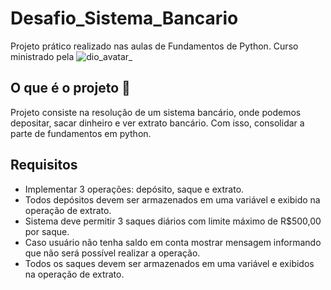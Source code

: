 
# Desafio_Sistema_Bancario
Projeto prático realizado nas aulas de Fundamentos de Python. Curso ministrado pela ![dio_avatar_](https://github.com/NaHaze/Desafio_Sistema_Bancario/assets/104529965/623afe5c-bc77-48ec-a08d-d2edacf1a0bd)





## O que é o projeto 🏦
Projeto consiste na resolução de um sistema bancário, onde podemos depositar, sacar dinheiro e ver extrato bancário.
Com isso, consolidar a parte de fundamentos em python.

## Requisitos
- Implementar 3 operações: depósito, saque e extrato.
- Todos depósitos devem ser armazenados em uma variável e exibido na operação de extrato.
- Sistema deve permitir 3 saques diários com limite máximo de R$500,00 por saque.
- Caso usuário não tenha saldo em conta mostrar mensagem informando que não será possível realizar a operação.
- Todos os saques devem ser armazenados em uma variável e exibidos na operação de extrato.

